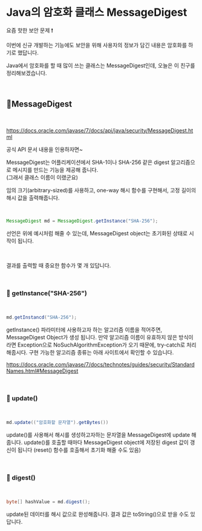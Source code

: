 # Java의 암호화 클래스 MessageDigest

요즘 핫한 보안 문제 ❗

이번에 신규 개발하는 기능에도 보안을 위해 사용자의 정보가 담긴 내용은 암호화를 하기로 했답니다.

Java에서 암호화를 할 때 많이 쓰는 클래스는 MessageDigest인데, 오늘은 이 친구를 정리해보겠습니다.

<br>

## 🔐MessageDigest
<br>

https://docs.oracle.com/javase/7/docs/api/java/security/MessageDigest.html

공식 API 문서 내용을 인용하자면~

MessageDigest는 어플리케이션에서 SHA-1이나 SHA-256 같은 digest 알고리즘으로 메시지를 만드는 기능을 제공해 줍니다. <br>
(그래서 클래스 이름이 이랬군요)

임의 크기(arbitrary-sized)를 사용하고, one-way 해시 함수를 구현해서, 고정 길이의 해시 값을 출력해줍니다.

<br>

```java
MessageDigest md = MessageDigest.getInstance("SHA-256");
```

선언은 위에 예시처럼 해줄 수 있는데, MessageDigest object는 초기화된 상태로 시작이 됩니다.

<br>

결과를 출력할 때 중요한 함수가 몇 개 있답니다.

<br>

### 🔑 getInstance("SHA-256")

<br>

```java
md.getInstancd("SHA-256");
```

getInstance() 파라미터에 사용하고자 하는 알고리즘 이름을 적어주면, MessageDigest Object가 생성 됩니다.
만약 알고리즘 이름이 유효하지 않은 방식이라면 Exception으로 NoSuchAlgorithmException가 오기 때문에, try-catch로 처리해줍시다.
구현 가능한 알고리즘 종류는 아래 사이트에서 확인할 수 있습니다.

https://docs.oracle.com/javase/7/docs/technotes/guides/security/StandardNames.html#MessageDigest

<br>

### 🔑 update()

<br>

```java
md.update(("암호화할 문자열").getBytes())
```

update()를 사용해서 해시를 생성하고자하는 문자열을 MessageDigest에 update 해줍니다.
update()를 호출할 때마다 MessageDigest object에 저장된 digest 값이 갱신이 됩니다
(reset() 함수를 호출해서 초기화 해줄 수도 있음)

<br>

### 🔑 digest()

<br>

```java
byte[] hashValue = md.digest();
```

update된 데이터를 해시 값으로 완성해줍니다. 결과 값은 toString()으로 받을 수도 있답니다.